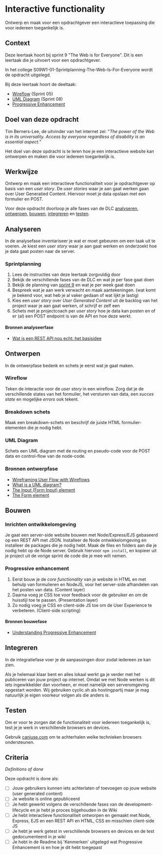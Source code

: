 # Interactive functionality

Ontwerp en maak voor een opdrachtgever een interactieve toepassing die voor iedereen toegankelijk is.


## Context

Deze leertaak hoort bij sprint 9 "The Web is for Everyone". Dit is een leertaak die je uitvoert voor een opdrachtgever.

In het college S09W1-01-Sprintplanning-The-Web-Is-For-Everyone wordt de opdracht uitgelegd.

Bij deze leertaak hoort de deeltaak:
- [Wireflow](https://github.com/fdnd-task/wireflow) (Sprint 05)
- [UML Diagram](https://github.com/fdnd-task/uml-diagram) (Sprint 08)
- [Progressive Enhancement](https://github.com/fdnd-task/progressive-enhancement)


## Doel van deze opdracht

Tim Berners-Lee, de uitvinder van het internet zei: "_The power of the Web is in its universality. Access by everyone regardless of disability is an essential aspect._"

Het doel van deze opdracht is te leren hoe je een interactieve website kan ontwerpen en maken die voor iedereen toegankelijk is.


## Werkwijze

Ontwerp en maak een interactieve functionaliteit voor je opdrachtgever op basis van een _user story_. De _user stories_ waar je aan gaat werken gaan over User Generatied Content. Hiervoor moet je data opslaan met een formulier en POST.


Voor deze opdracht doorloop je alle fases van de DLC [analyseren](#analyseren), [ontwerpen](#ontwerpen), [bouwen](#bouwen), [integreren](#integreren) en [testen](#testen).


## Analyseren

In de analysefase inventariseer je wat er moet gebeuren om een taak uit te voeren. Je kiest een _user story_ waar je aan gaat werken en onderzoekt hoe je data gaat posten naar de server.

### Sprintplanning
1. Lees de instructies van deze leertaak zorgvuldig door
2. Bekijk de verschillende fases van de DLC en wat je per fase gaat doen
3. Bekijk de planning van [sprint 9](https://programma.fdnd.nl/data-driven-web/the-web-is-for-everyone) en wat je per week gaat doen
4. Bespreek wat je aan werk verwacht en maak aantekeningen. (wat komt je bekend voor, wat heb je al vaker gedaan of wat lijkt je lastig)
5. Kies een _user story_ over _User Generated Content_ uit de backlog van het project waar je aan gaat werken, of schrijf er zelf een
6. Schets met je projectcoach per _user story_ hoe je data kan posten en of er (al) een POST endpoint is van de API en hoe deze werkt.

#### Bronnen analyseerfase

* [Wat is een REST API nou echt: het basisidee](https://blog.wearefrank.nl/wat-is-een-rest-api-nou-echt-het-basisidee)


## Ontwerpen

In de ontwerpfase bedenk en schets je eerst wat je gaat maken. 

### Wireflow
Teken de interactie voor de _user story_ in een wireflow. Zorg dat je de verschillende states van het formulier, het versturen van data, een _succes state_ en mogelijke _errors_ ook tekent. 

### Breakdown schets
Maak een breakdown-schets en beschrijf de juiste HTML formulier-elementen die je nodig hebt. 

### UML Diagram
Schets een UML diagram met de routing en pseudo-code voor de POST data en control-flow van de node-code. 

### Bronnen ontwerpfase

* [Wireframing User Flow with Wireflows](https://balsamiq.com/learn/articles/wireflows/)
* [What is a UML diagram?](https://miro.com/diagramming/what-is-a-uml-diagram/)
* [The Input (Form Input) element](https://developer.mozilla.org/en-US/docs/Web/HTML/Element/Input)
* [The Form element](https://developer.mozilla.org/en-US/docs/Web/HTML/Element/form)


## Bouwen

### Inrichten ontwikkelomgeving

Je gaat een server-side website bouwen met Node/Express/EJS gebaseerd op een REST API met JSON. Installeer de Node ontwikkelomgeving en installeer de packages die je nodig hebt. Maak de files en folders aan die je nodig hebt op de Node server. Gebruik hiervoor `npm install`, en kopieer uit je project uit de vorige sprint de code die je mee wilt nemen.

### Progressive enhancement

1. Eerst bouw je de _core functionality_ van je website in HTML en met behulp van formulieren en NodeJS, voor het server-side afhandelen van het posten van data. (Content layer)
2. Daarna voeg je CSS toe voor feedback voor de gebruiker en om de huisstijl toe te passen. (Presentation layer)
3. Zo nodig voeg je CSS en client-side JS toe om de User Experience te verbeteren. (Client-side scripting)

#### Bronnen bouwefase

* [Understanding Progressive Enhancement](https://alistapart.com/article/understandingprogressiveenhancement/)


## Integreren
In de integratiefase voer je de aanpassingen door zodat iedereen ze kan zien.

Als je helemaal klaar bent en alles lokaal werkt ga je verder met het publiceren van jouw project op internet. Omdat we met Node werken is dit iets ingewikkelder dan voorheen, er moet namelijk een serveromgeving opgestart worden. Wij gebruiken cyclic.sh als hostingpartij maar je mag natuurlijk je eigen voorkeur volgen als die anders is.

## Testen

Om er voor te zorgen dat de functionaliteit voor iedereen toegankelijk is, test je je werk in verschillende browsers en devices.

Gebruik [caniuse.com](https://caniuse.com) om te achterhalen welke technieken browsers ondersteunen. 


## Criteria
*Definitions of done*


Deze opdracht is done als:

- [ ] Jouw gebruikers kunnen iets achterlaten of toevoegen op jouw website (user generated content)
- [ ] Je website is online gepubliceerd
- [ ] Je hebt gewerkt volgens de verschillende fases van de development-lifecycle en je hebt je proces bijgehouden in de Wiki
- [ ] Je hebt interactieve functionaliteit ontworpen en gemaakt met Node, Express, EJS en een REST API en HTML, CSS en misschien client-side JS
- [ ] Je hebt je werk getest in verschillende browsers en devices en de test gedocumenteerd in je wiki
- [ ] Je hebt in de Readme bij 'Kenmerken' uitgelegd wat Progressive Enhancement is en hoe je dit hebt toegepast